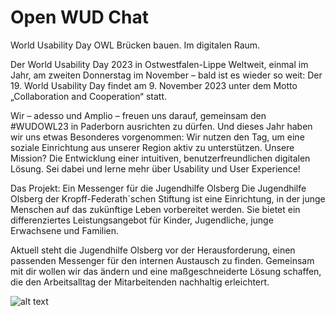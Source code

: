 # Open WUD Chat

World Usability Day OWL
Brücken bauen. Im digitalen Raum.

Der World Usability Day 2023 in Ostwestfalen-Lippe
Weltweit, einmal im Jahr, am zweiten Donnerstag im November – bald ist es wieder so weit: Der 19. World Usability Day findet am 9. November 2023 unter dem Motto „Collaboration and Cooperation“ statt.

Wir – adesso und Amplio – freuen uns darauf, gemeinsam den #WUDOWL23 in Paderborn ausrichten zu dürfen. Und dieses Jahr haben wir uns etwas Besonderes vorgenommen: Wir nutzen den Tag, um eine soziale Einrichtung aus unserer Region aktiv zu unterstützen. Unsere Mission? Die Entwicklung einer intuitiven, benutzerfreundlichen digitalen Lösung. Sei dabei und lerne mehr über Usability und User Experience!


Das Projekt:
Ein Messenger für die Jugendhilfe Olsberg
Die Jugendhilfe Olsberg der Kropff-Federath´schen Stiftung ist eine Einrichtung, in der junge Menschen auf das zukünftige Leben vorbereitet werden. Sie bietet ein differenziertes Leistungsangebot für Kinder, Jugendliche, junge Erwachsene und Familien.

Aktuell steht die Jugendhilfe Olsberg vor der Herausforderung, einen passenden Messenger für den internen Austausch zu finden. Gemeinsam mit dir wollen wir das ändern und eine maßgeschneiderte Lösung schaffen, die den Arbeitsalltag der Mitarbeitenden nachhaltig erleichtert.

![alt text](https://github.com/OpenWudChat/.github/profile/main/Jugendhilfe-Olsberg-Print.jpg?raw=true)

